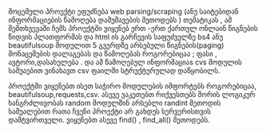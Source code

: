   მოცემული პროექტი ეფუძნება web parsing/scraping (ანუ საიტებიდან ინფორმაციების წამოღება დამუშავების მეთოდებს ) თემატიკას , ამ შემთხვევაში ჩემს პროექტში ვიყენებ 
ერთ -ერთ ქართულ ონლაინ წიგნების წიდვის პლათფორმას და html ის გარჩევის საფუძველზე bs4 ანუ beautifulsoup მოდულით 5 გვერდზე არსებული წიგნების(paging) მონაცემების
დალაგებას და წამოღებას როგორებიცაა ; ფასი , ავტორი,დასახელება . და ამ წამოღებულ ინფორმაციაs cvs მოდულის საშუაებით ვინახავთ csv ფაილში სტრუქტურულად დაწყობილს.

  პროექტში ვიყენებთ ისეთ საჭირო მოდულების იმფორტებს როგორებიცაა, beautifulsoup,requests,csv. ასევე ვაკეთებთ რიქვესთებს შორის ლოგიკურ ხანგრძლივობას random მოდულშინ არსებლი randint მეთოდის საშუალებით რათა ჩვენი პროექტი არ გახდეს სერვერისთვის დამტვირთველი. ვიყენებთ ასევე find() , find_all() მეთოდებს.
  
